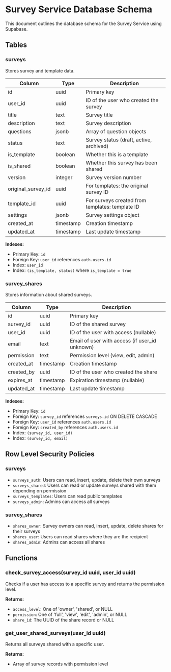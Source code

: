 # Survey Service Database Schema

This document outlines the database schema for the Survey Service using Supabase.

## Tables

### surveys

Stores survey and template data.

| Column           | Type      | Description                                      |
|------------------|-----------|--------------------------------------------------|
| id               | uuid      | Primary key                                      |
| user_id          | uuid      | ID of the user who created the survey            |
| title            | text      | Survey title                                     |
| description      | text      | Survey description                               |
| questions        | jsonb     | Array of question objects                        |
| status           | text      | Survey status (draft, active, archived)          |
| is_template      | boolean   | Whether this is a template                       |
| is_shared        | boolean   | Whether this survey has been shared              |
| version          | integer   | Survey version number                            |
| original_survey_id | uuid    | For templates: the original survey ID            |
| template_id      | uuid      | For surveys created from templates: template ID  |
| settings         | jsonb     | Survey settings object                           |
| created_at       | timestamp | Creation timestamp                               |
| updated_at       | timestamp | Last update timestamp                            |

**Indexes:**
- Primary Key: `id`
- Foreign Key: `user_id` references `auth.users.id`
- Index: `user_id`
- Index: `(is_template, status)` where `is_template = true`

### survey_shares

Stores information about shared surveys.

| Column           | Type      | Description                                      |
|------------------|-----------|--------------------------------------------------|
| id               | uuid      | Primary key                                      |
| survey_id        | uuid      | ID of the shared survey                          |
| user_id          | uuid      | ID of the user with access (nullable)            |
| email            | text      | Email of user with access (if user_id unknown)   |
| permission       | text      | Permission level (view, edit, admin)             |
| created_at       | timestamp | Creation timestamp                               |
| created_by       | uuid      | ID of the user who created the share             |
| expires_at       | timestamp | Expiration timestamp (nullable)                  |
| updated_at       | timestamp | Last update timestamp                            |

**Indexes:**
- Primary Key: `id`
- Foreign Key: `survey_id` references `surveys.id` ON DELETE CASCADE
- Foreign Key: `user_id` references `auth.users.id`
- Foreign Key: `created_by` references `auth.users.id`
- Index: `(survey_id, user_id)`
- Index: `(survey_id, email)`

## Row Level Security Policies

### surveys

- `surveys_auth`: Users can read, insert, update, delete their own surveys
- `surveys_shared`: Users can read or update surveys shared with them depending on permission
- `surveys_templates`: Users can read public templates
- `surveys_admin`: Admins can access all surveys

### survey_shares

- `shares_owner`: Survey owners can read, insert, update, delete shares for their surveys
- `shares_user`: Users can read shares where they are the recipient
- `shares_admin`: Admins can access all shares

## Functions

### check_survey_access(survey_id uuid, user_id uuid)

Checks if a user has access to a specific survey and returns the permission level.

**Returns:**
- `access_level`: One of 'owner', 'shared', or NULL
- `permission`: One of 'full', 'view', 'edit', 'admin', or NULL
- `share_id`: The UUID of the share record or NULL

### get_user_shared_surveys(user_id uuid)

Returns all surveys shared with a specific user.

**Returns:**
- Array of survey records with permission level 